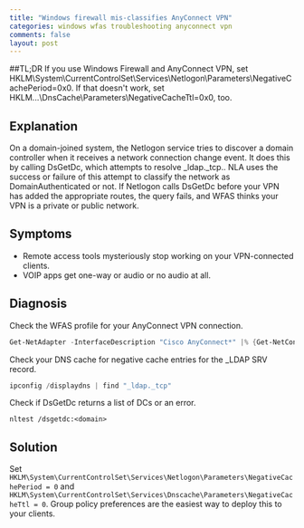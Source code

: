 ```yaml
---
title: "Windows firewall mis-classifies AnyConnect VPN"
categories: windows wfas troubleshooting anyconnect vpn
comments: false
layout: post
---
```

##TL;DR
If you use Windows Firewall and AnyConnect VPN, set HKLM\System\CurrentControlSet\Services\Netlogon\Parameters\NegativeCachePeriod=0x0. If that doesn't work, set HKLM\...\DnsCache\Parameters\NegativeCacheTtl=0x0, too.

## Explanation
On a domain-joined system, the Netlogon service tries to discover a domain controller when it receives a network connection change event. It does this by calling DsGetDc, which attempts to resolve _ldap._tcp.<domain>. NLA uses the success or failure of this attempt to classify the network as DomainAuthenticated or not. If Netlogon calls DsGetDc before your VPN has added the appropriate routes, the query fails, and WFAS thinks your VPN is a private or public network.

## Symptoms

 - Remote access tools mysteriously stop working on your VPN-connected clients.
 - VOIP apps get one-way or audio or no audio at all.

## Diagnosis

Check the WFAS profile for your AnyConnect VPN connection.

```powershell
Get-NetAdapter -InterfaceDescription "Cisco AnyConnect*" |% {Get-NetConnectionProfile -InterfaceAlias $_.Name}
```

Check your DNS cache for negative cache entries for the _LDAP SRV record.

```powershell
ipconfig /displaydns | find "_ldap._tcp"
```

Check if DsGetDc returns a list of DCs or an error.

```
nltest /dsgetdc:<domain>
```

## Solution

Set  `HKLM\System\CurrentControlSet\Services\Netlogon\Parameters\NegativeCachePeriod = 0` and `HKLM\System\CurrentControlSet\Services\Dnscache\Parameters\NegativeCacheTtl = 0`. Group policy preferences are the easiest way to deploy this to your clients.
